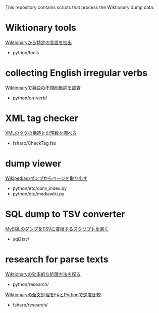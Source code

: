 This repository contains scripts that process the Wiktionary dump data.

# Wiktionary tools

[Wiktionaryから特定の言語を抽出](https://qiita.com/7shi/items/449e1aeaee3a25ca5a05)

* python/tools

# collecting English irregular verbs

[Wiktionaryで英語の不規則動詞を調査](https://qiita.com/7shi/items/2a945c346f74ca54552f)

* python/en-verb/

# XML tag checker

[XMLのタグの構造と出現数を調べる](https://qiita.com/7shi/items/022c58cf9a86ced595ef)

* fsharp/CheckTag.fsx

# dump viewer

[Wikipediaのダンプからページを取り出す](https://qiita.com/7shi/items/7a4aa381ec3dc97bd0f2)

* python/etc/conv\_index.py
* python/etc/mediawiki.py

# SQL dump to TSV converter

[MySQLのダンプをTSVに変換するスクリプトを書く](https://qiita.com/7shi/items/c296a168d53c7af28942)

* sql2tsv/

# research for parse texts

[Wiktionaryの効率的な処理方法を探る](https://qiita.com/7shi/items/e8091f6ac72491ad45a6) 

* python/research/

[Wiktionaryの全文処理をF#とPythonで速度比較](https://qiita.com/7shi/items/1d6b97c657c6fffdbd70)

* fsharp/research/
